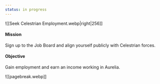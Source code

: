 ```yaml
---
status: in progress
---
```

![[Seek Celestrian Employment.webp|right|256]]
#### Mission
Sign up to the Job Board and align yourself publicly with Celestrian forces.
#### Objective
Gain employment and earn an income working in Aurelia.

![[pagebreak.webp]]